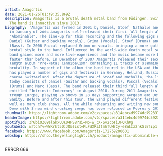 ```yaml
---
artist: Amagortis
date: 2021-01-26T01:49:35.869Z
description: Amagortis is a brutal death metal band from Düdingen, Switzerland.
  The band is innactive since 2013.
biography: 'Amagortis was formed in 2001 by Daniel, Stoef, Nathalie and friends.
  In January of 2004 Amagortis self-released their first full length album
  "Abominable". The line-up for this recording and the following gigs was:
  Daniel (Guitar and backing vocals), Grimm (Vocals), Stoef (Drums) and Nathalie
  (Bass). In 2006 Pascal replaced Grimm on vocals, bringing a more guttural and
  brutal style to the band. Influenced by the world-wide death metal scene the
  band gained more and more live-experience and the music became more brutal and
  faster than before. In December of 2007 Amagortis released their second full
  length album "Pre-Natal Cannibalism" containing 11 tracks of slamming guttural
  brutality. In support of the album the band toured in the USA and the UK and
  has played a number of gigs and festivals in Germany, Holland, Russia and of
  course Switzerland. After the departure of Stoef and Nathalie, the line-up
  today consists of Daniel (Guitar and backing vocals), Pascal (Vocals), Ruppi
  (Drums) and Marc (Bass). The band released their third full length album
  entitled "Intrinsic Indecency" in August 2010. During 2011 Amagortis toured
  trough Europe, playing 26 shows in 28 days supporting Gorgasm and Defeated
  Sanity. Before and after this tour, the Band played different festivals as
  well as many club shows. All the while rehearsing and writing new songs. A
  Demo with 3 new mind crushing songs has been released in February 2012.'
thumbnail: https://lightroom.adobe.com/v2c/spaces/a314ebc4d9974dc592337c6cdd0126b2/assets/7080b80840f968551377adfa327ecc1e/revisions/9e558237e3f94b968c4b94fd859b9988/renditions/f963abcf54cd5b2cd19847a26bac1df3
headerImage: https://lightroom.adobe.com/v2c/spaces/a314ebc4d9974dc592337c6cdd0126b2/assets/7080b80840f968551377adfa327ecc1e/revisions/9e558237e3f94b968c4b94fd859b9988/renditions/f963abcf54cd5b2cd19847a26bac1df3
spotifyId: 3h6biOZ09elGkxUJK04PS8?si=Mp-w_cX-Sv2coTiJFQKhQg
youtubeId: watch?v=WYKrkt5DIJQ&list=PLFdXRzJtmhfUH7Cy-e8nLIz2nkSlhfip1
facebook: https://www.facebook.com/Amagortis-172759200601
webshop: https://shop.theyellinglight.ch/product/amagortis-abominable-digital/
---
```

ERROR 666